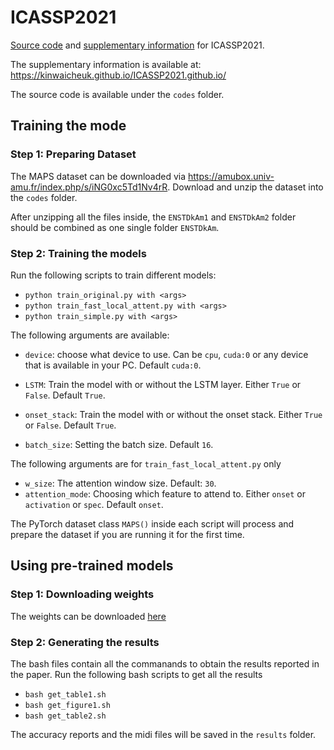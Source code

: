 # ICASSP2021
[Source code](https://github.com/KinWaiCheuk/ICASSP2021.github.io/tree/main/codes) and [supplementary information](https://kinwaicheuk.github.io/ICASSP2021.github.io/) for ICASSP2021.

The supplementary information is available at: https://kinwaicheuk.github.io/ICASSP2021.github.io/

The source code is available under the `codes` folder.

## Training the mode
### Step 1: Preparing Dataset
The MAPS dataset can be downloaded via https://amubox.univ-amu.fr/index.php/s/iNG0xc5Td1Nv4rR.
Download and unzip the dataset into the `codes` folder.

After unzipping all the files inside, the `ENSTDkAm1` and `ENSTDkAm2` folder should be combined as one single folder `ENSTDkAm`.

### Step 2: Training the models
Run the following scripts to train different models:

* `python train_original.py with <args>`
* `python train_fast_local_attent.py with <args>`
* `python train_simple.py with <args>`

The following arguments are available:

* `device`: choose what device to use. Can be `cpu`, `cuda:0` or any device that is available in your PC. Default `cuda:0`.
* `LSTM`: Train the model with or without the LSTM layer. Either `True` or `False`. Default `True`.
* `onset_stack`: Train the model with or without the onset stack. Either `True` or `False`. Default `True`.

* `batch_size`: Setting the batch size. Default `16`.

The following arguments are for `train_fast_local_attent.py` only

* `w_size`: The attention window size. Default: `30`.
* `attention_mode`: Choosing which feature to attend to. Either `onset` or `activation` or `spec`. Default `onset`.

The PyTorch dataset class `MAPS()` inside each script will process and prepare the dataset if you are running it for the first time.


## Using pre-trained models
### Step 1: Downloading weights
The weights can be downloaded [here](https://sutdapac-my.sharepoint.com/:f:/g/personal/kinwai_cheuk_mymail_sutd_edu_sg/Em-RhkuS7S9Oq9iGU25KixcBQ-Ylh-z1miYa9xmrQZ4KYg?e=Y9vl7X)

### Step 2: Generating the results
The bash files contain all the commanands to obtain the results reported in the paper. Run the following bash scripts to get all the results

* `bash get_table1.sh`
* `bash get_figure1.sh`
* `bash get_table2.sh`

The accuracy reports and the midi files will be saved in the `results` folder.